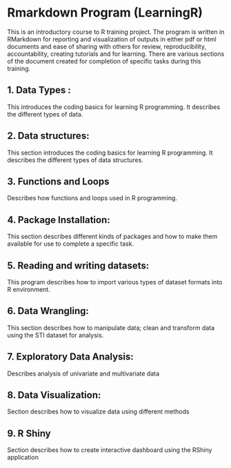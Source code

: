 # Rmarkdown Program (LearningR)
This is an introductory course to R training project.
The program is written in RMarkdown for reporting and visualization of outputs in either pdf or html documents and ease of sharing with others for review, reproducibility, accountability, creating tutorials and for learning. There are various sections of the document created for completion of specific tasks during this training.

## 1. Data Types : 
This  introduces the coding basics for learning R programming. It describes the different types of data.

## 2. Data structures: 
This  section introduces the coding basics for learning R programming. It describes the different types of data structures.

## 3. Functions and Loops
Describes how functions and loops used in R programming.

## 4. Package Installation: 
This  section describes different kinds of packages and how to make them available for use to complete a specific task.

## 5. Reading and writing datasets: 
This program describes how to import various types of dataset formats into R environment.

## 6. Data Wrangling: 
This section describes how to manipulate data; clean and transform data using the STI dataset for analysis.

## 7. Exploratory Data Analysis: 
Describes analysis of univariate and multivariate data

## 8. Data Visualization:
Section describes how to visualize data using different methods

## 9. R Shiny
Section describes how to create interactive dashboard using the RShiny application



